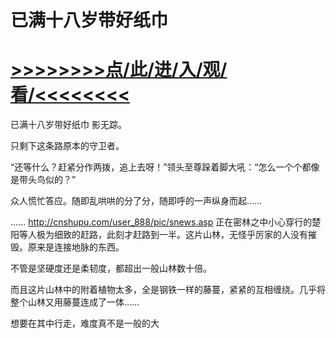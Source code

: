 # 已满十八岁带好纸巾

# <a href="https://github.com/aihcr/keda/issues/1">>>>>>>>>点/此/进/入/观/看/<<<<<<<<</a>

已满十八岁带好纸巾
影无踪。

只剩下这条路原本的守卫者。

“还等什么？赶紧分作两拨，追上去呀！”领头至尊跺着脚大吼：“怎么一个个都像是带头鸟似的？”

众人慌忙答应。随即乱哄哄的分了分，随即呼的一声纵身而起……

……
http://cnshupu.com/user_888/pic/snews.asp
正在密林之中小心穿行的楚阳等人极为细致的赶路，此刻才赶路到一半。这片山林，无怪乎厉家的人没有摧毁。原来是连接地脉的东西。

不管是坚硬度还是柔韧度，都超出一般山林数十倍。

而且这片山林中的附着植物太多，全是钢铁一样的藤蔓，紧紧的互相缠绕。几乎将整个山林又用藤蔓连成了一体……

想要在其中行走，难度真不是一般的大
